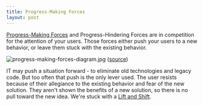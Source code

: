 ```yaml
---
title: Progress-Making Forces 
layout: post
---
```

[Progress-Making Forces](https://elezea.com/2013/11/progress-making-forces/) and Progress-Hindering Forces are in competition for the attention of your users. Those forces either push your users to a new behavior, or leave them stuck with the existing behavior.

<img src="https://buttondown-attachments.s3.amazonaws.com/images/08b01be7-1d42-471a-a823-57c109a356c9.jpg" alt="progress-making-forces-diagram.jpg"> (<a target="_blank" rel="noopener noreferrer nofollow" href="https://elezea.com/2013/11/progress-making-forces/">source</a>)

IT may push a situation forward - to eliminate old technologies and legacy code. But too often that push is the only lever used. The user resists because of their allegiance to the existing behavior and fear of the new solution. They aren't shown the benefits of a new solution, so there is no pull toward the new idea. We're stuck with a [Lift and Shift](/lift-and-shift).
